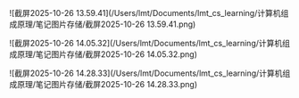 ![截屏2025-10-26 13.59.41](/Users/lmt/Documents/lmt_cs_learning/计算机组成原理/笔记图片存储/截屏2025-10-26 13.59.41.png)

![截屏2025-10-26 14.05.32](/Users/lmt/Documents/lmt_cs_learning/计算机组成原理/笔记图片存储/截屏2025-10-26 14.05.32.png)

![截屏2025-10-26 14.28.33](/Users/lmt/Documents/lmt_cs_learning/计算机组成原理/笔记图片存储/截屏2025-10-26 14.28.33.png)